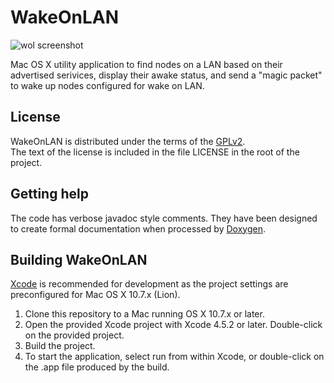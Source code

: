 WakeOnLAN
=========

![wol screenshot](https://github.com/agent-P/WakeOnLAN/docs/wol-main-display.png)

Mac OS X utility application to find nodes on a LAN based on their advertised serivices, display their awake status, and send a "magic packet" to wake up nodes configured for wake on LAN.

License
-------

WakeOnLAN is distributed under the terms of the [GPLv2](http://www.gnu.org/licenses/gpl-2.0.html).<br/>
The text of the license is included in the file LICENSE in the root of the project.


Getting help
------------

The code has verbose javadoc style comments. They have been designed to create formal documentation when processed by [Doxygen](http://www.stack.nl/~dimitri/doxygen/index.html).

Building WakeOnLAN
------------------
[Xcode](https://developer.apple.com/xcode/) is recommended for development as the project settings are preconfigured for Mac OS X 10.7.x (Lion).

1. Clone this repository to a Mac running OS X 10.7.x or later.<br/>
2. Open the provided Xcode project with Xcode 4.5.2 or later. Double-click on the provided project.<br/>
3. Build the project.
4. To start the application, select run from within Xcode, or double-click on the .app file produced by the build.   